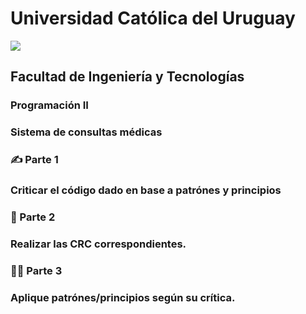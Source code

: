 # Universidad Católica del Uruguay
<img src="https://ucu.edu.uy/sites/all/themes/univer/logo.png"> 

## Facultad de Ingeniería y Tecnologías
### Programación II

### Sistema de consultas médicas

### ✍ Parte 1
### Criticar el código dado en base a patrónes y principios

### 🧐 Parte 2
### Realizar las CRC correspondientes.

### 👩‍💻 Parte 3
### Aplique patrónes/principios según su crítica.



